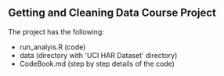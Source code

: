 ## Getting and Cleaning Data Course Project

The project has the following:
 - run_analyis.R (code)
 - data (directory with 'UCI HAR Dataset' directory)
 - CodeBook.md (step by step details of the code)
 
 